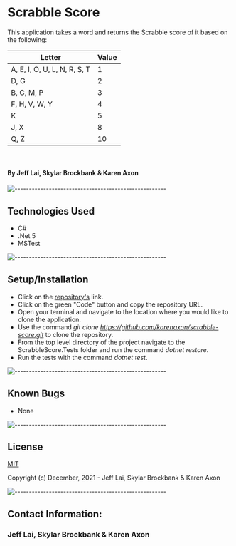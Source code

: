 # Scrabble Score
This application takes a word and returns the Scrabble score of it based on the following:

| Letter | Value |
| ----------- | ----------- |
A, E, I, O, U, L, N, R, S, T  |     1
D, G  |                             2
B, C, M, P  |                       3
F, H, V, W, Y  |                    4
K   |                               5
J, X  |                             8
Q, Z  |                             10
<br>

#### By Jeff Lai, Skylar Brockbank & Karen Axon

![-----------------------------------------------------](https://raw.githubusercontent.com/andreasbm/readme/master/assets/lines/aqua.png)

## Technologies Used
* C#
* .Net 5
* MSTest

![-----------------------------------------------------](https://raw.githubusercontent.com/andreasbm/readme/master/assets/lines/aqua.png)

## Setup/Installation 
* Click on the [repository's](https://github.com/karenaxon/scrabble-score.git) link.
* Click on the green "Code" button and copy the repository URL.
* Open your terminal and navigate to the location where you would like to clone the application.
* Use the command _git clone https://github.com/karenaxon/scrabble-score.git_ to clone the repository.
* From the top level directory of the project navigate to the ScrabbleScore.Tests folder and run the command _dotnet restore_.
* Run the tests with the command _dotnet test_.		

![-----------------------------------------------------](https://raw.githubusercontent.com/andreasbm/readme/master/assets/lines/aqua.png)

## Known Bugs
* None

![-----------------------------------------------------](https://raw.githubusercontent.com/andreasbm/readme/master/assets/lines/aqua.png)

## License

[MIT](https://choosealicense.com/licenses/mit/)

Copyright (c) December, 2021 -  Jeff Lai, Skylar Brockbank & Karen Axon

![-----------------------------------------------------](https://raw.githubusercontent.com/andreasbm/readme/master/assets/lines/aqua.png)


## Contact Information:

<h3>Jeff Lai, Skylar Brockbank & Karen Axon</h3>
